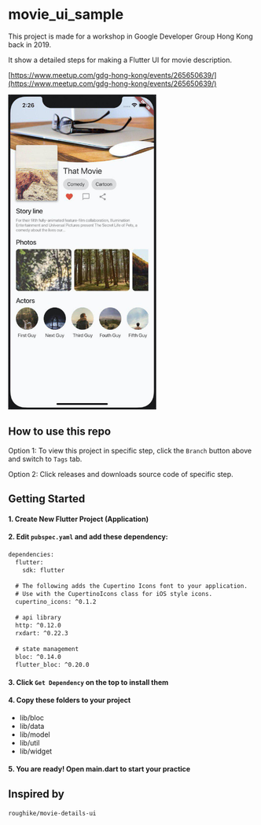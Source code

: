 # movie_ui_sample

This project is made for a workshop in Google Developer Group Hong Kong back in 2019.

It show a detailed steps for making a Flutter UI for movie description.

[https://www.meetup.com/gdg-hong-kong/events/265650639/](https://www.meetup.com/gdg-hong-kong/events/265650639/)




<img src="https://github.com/mingchoi/flutter_movie_ui_tutorial/blob/master/preview.jpg" width="301" height="640">

## How to use this repo
Option 1:
To view this project in specific step, click the `Branch` button above and switch to `Tags` tab.

Option 2:
Click releases and downloads source code of specific step.

## Getting Started
#### 1. Create New Flutter Project (Application)
#### 2. Edit `pubspec.yaml` and add these dependency:
```
dependencies:
  flutter:
    sdk: flutter

  # The following adds the Cupertino Icons font to your application.
  # Use with the CupertinoIcons class for iOS style icons.
  cupertino_icons: ^0.1.2

  # api library
  http: ^0.12.0
  rxdart: ^0.22.3

  # state management
  bloc: ^0.14.0
  flutter_bloc: ^0.20.0
  ```
#### 3. Click `Get Dependency` on the top to install them

#### 4. Copy these folders to your project
- lib/bloc
- lib/data
- lib/model
- lib/util
- lib/widget

#### 5. You are ready! Open main.dart to start your practice

## Inspired by
`roughike/movie-details-ui`
